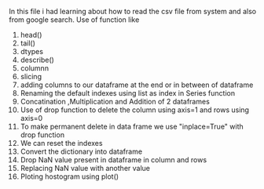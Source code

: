 In this file i had learning about how to read the csv file from system and also from google search.
Use of function like
1) head()
2) tail()
3) dtypes
4) describe()
5) columnn
6) slicing
7) adding columns to our dataframe at the end or in between of dataframe
8) Renaming the default indexes using list as index in Series function
9) Concatination ,Multiplication and Addition of 2 dataframes
10) Use of drop function to delete the column using axis=1 and rows using axis=0
11) To make permanent delete in data frame we use "inplace=True" with drop function
12) We can reset the indexes
13) Convert the dictionary into dataframe
14) Drop NaN value present in dataframe in column and rows
15) Replacing NaN value with another value
16) Ploting hostogram using plot()
